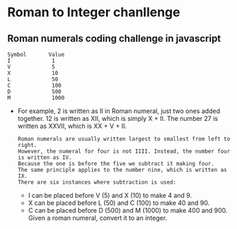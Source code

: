 # Roman to Integer chanllenge
## Roman numerals coding challenge in javascript
```
Symbol       Value
I             1
V             5
X             10
L             50
C             100
D             500
M             1000
```

- For example, 2 is written as II in Roman numeral, just two ones added together. 12 is written as XII, which is simply X + II. The number 27 is written as XXVII, which is XX + V + II.

   ```
   Roman numerals are usually written largest to smallest from left to right.
   However, the numeral for four is not IIII. Instead, the number four is written as IV. 
   Because the one is before the five we subtract it making four. 
   The same principle applies to the number nine, which is written as IX. 
   There are six instances where subtraction is used:
   ```

   - I can be placed before V (5) and X (10) to make 4 and 9. 
   - X can be placed before L (50) and C (100) to make 40 and 90. 
   - C can be placed before D (500) and M (1000) to make 400 and 900.
Given a roman numeral, convert it to an integer.
